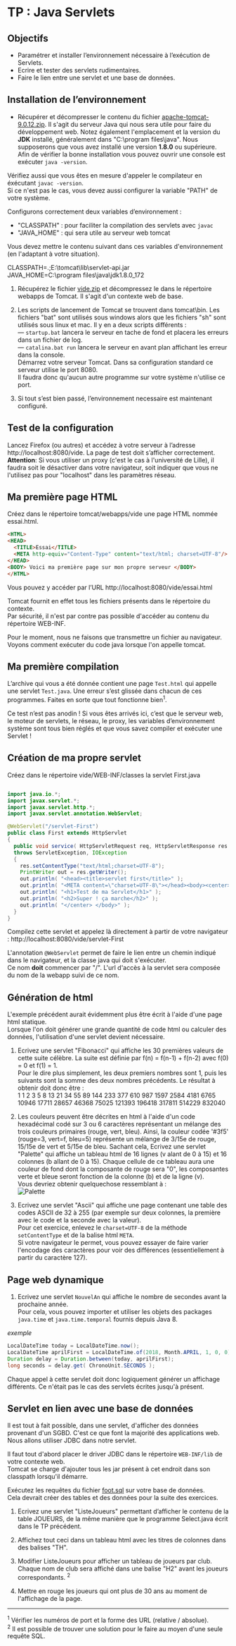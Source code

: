 # TP : Java Servlets

## Objectifs

- Paramétrer et installer l’environnement nécessaire à l’exécution de Servlets. 
- Ecrire et tester des servlets rudimentaires. 
- Faire le lien entre une servlet et une base de données.


## Installation de l’environnement

- Récupérer et décompresser le contenu du fichier [apache-tomcat-9.0.12.zip](http://wwwftp.ciril.fr/pub/apache/tomcat/tomcat-9/v9.0.12/bin/apache-tomcat-9.0.12.zip). Il s'agit du serveur Java qui nous sera utile pour faire du développement web.
Notez également l'emplacement et la version du __JDK__ installé, généralement dans "C:\program files\java\". Nous supposerons que vous avez installé une version __1.8.0__ ou supérieure.  
Afin de vérifier la bonne installation vous pouvez ouvrir une console est exécuter `java -version`.

Vérifiez aussi que vous êtes en mesure d'appeler le compilateur en éxécutant `javac -version`.  
Si ce n'est pas le cas, vous devez aussi configurer la variable "PATH" de votre système.

Configurons correctement deux variables d’environnement :  
- "CLASSPATH" : pour faciliter la compilation des servlets avec `javac`  
- "JAVA_HOME" : qui sera utile au serveur web tomcat

Vous devez mettre le contenu suivant dans ces variables d'environnement (en l'adaptant à votre situation).

CLASSPATH=.;E:\tomcat\lib\servlet-api.jar  
JAVA_HOME=C:\program files\java\jdk1.8.0_172

1. Récupérez le fichier [vide.zip](https://github.com/pmathieufr/dut_prog_web/raw/master/cours02/exercices/vide.zip) et décompressez le dans le répertoire webapps de Tomcat. Il s'agit d'un contexte web de base.  

1. Les scripts de lancement de Tomcat se trouvent dans tomcat\bin. Les fichiers "bat" sont utilisés sous windows alors que les fichiers "sh" sont utilisés sous linux et mac. Il y en a deux scripts différents :  
— `startup.bat` lancera le serveur en tache de fond et placera les erreurs dans un fichier de log.  
— `catalina.bat run` lancera le serveur en avant plan affichant les erreur dans la console.  
Démarrez votre serveur Tomcat. Dans sa configuration standard ce serveur utilise le port 8080.  
Il faudra donc qu'aucun autre programme sur votre système n'utilise ce port.  

1. Si tout s’est bien passé, l’environnement necessaire est maintenant configuré.

## Test de la configuration

Lancez Firefox (ou autres) et accédez à votre serveur à l’adresse http://localhost:8080/vide. La page de test doit s’afficher correctement.  
__Attention__: Si vous utiliser un proxy (c'est le cas à l'université de Lille), il faudra soit le désactiver dans votre navigateur, soit indiquer que vous ne l'utilisez pas pour "localhost" dans les paramètres réseau.


## Ma première page HTML

Créez dans le répertoire tomcat/webapps/vide une page HTML nommée essai.html.

```html
<HTML>
<HEAD>
  <TITLE>Essai</TITLE>
  <META http-equiv="Content-Type" content="text/html; charset=UTF-8"/>
</HEAD>
<BODY> Voici ma première page sur mon propre serveur </BODY>
</HTML>
```

Vous pouvez y accéder par l’URL http://localhost:8080/vide/essai.html

Tomcat fournit en effet tous les fichiers présents dans le répertoire du contexte.  
Par sécurité, il n'est par contre pas possible d'accéder au contenu du répertoire WEB-INF.

Pour le moment, nous ne faisons que transmettre un fichier au navigateur.  
Voyons comment exécuter du code java lorsque l'on appelle tomcat.

## Ma première compilation

L’archive qui vous a été donnée contient une page `Test.html` qui appelle une servlet `Test.java`. Une erreur s’est glissée dans chacun de ces programmes. Faites en sorte que tout fonctionne bien<sup>1</sup>.

Ce test n’est pas anodin ! Si vous êtes arrivés ici, c’est que le serveur web, le moteur de servlets, le réseau, le proxy, les variables d’environnement système sont tous bien réglés et que vous savez compiler et exécuter une Servlet !


## Création de ma propre servlet

Créez dans le répertoire vide/WEB-INF/classes la servlet First.java

```java

import java.io.*;
import javax.servlet.*;
import javax.servlet.http.*;
import javax.servlet.annotation.WebServlet;

@WebServlet("/servlet-First")
public class First extends HttpServlet
{
  public void service( HttpServletRequest req, HttpServletResponse res )
  throws ServletException, IOException
  {
    res.setContentType("text/html;charset=UTF-8");
    PrintWriter out = res.getWriter();
    out.println( "<head><title>servlet first</title>" );
    out.println( "<META content=\"charset=UTF-8\"></head><body><center>" );
    out.println( "<h1>Test de ma Servlet</h1>" );
    out.println( "<h2>Super ! ça marche</h2>" );
    out.println( "</center> </body>" );
  }
}
```

Compilez cette servlet et appelez là directement à partir de votre navigateur : http://localhost:8080/vide/servlet-First

L'annotation `@WebServlet` permet de faire le lien entre un chemin indiqué dans le navigateur, et la classe java qui doit s'exécuter.  
Ce nom __doit__ commencer par "/". L'url d'accès à la servlet sera composée du nom de la webapp suivi de ce nom.



## Génération de html


L'exemple précédent aurait évidemment plus être écrit à l'aide d'une page html statique.  
Lorsque l'on doit générer une grande quantité de code html ou calculer des données, l'utilisation d'une servlet devient nécessaire.  

1. Ecrivez une servlet "Fibonacci" qui affiche les 30 premières valeurs de cette suite célèbre. La suite est définie par f(n) = f(n-1) + f(n-2) avec f(0) = 0 et f(1) = 1.  
Pour le dire plus simplement, les deux premiers nombres sont 1, puis les suivants sont la somme des deux nombres précédents. Le résultat à obtenir doit donc être :  
1 1 2 3 5 8 13 21 34 55 89 144 233 377 610 987 1597 2584 4181 6765 10946 17711 28657 46368 75025 121393 196418 317811 514229 832040  

1. Les couleurs peuvent être décrites en html à l'aide d'un code hexadécimal codé sur 3 ou 6 caractères représentant un mélange des trois couleurs primaires (rouge, vert, bleu). Ainsi, la couleur codée '#3f5' (rouge=3, vert=f, bleu=5) représente un mélange de 3/15e de rouge, 15/15e de vert et 5/15e de bleu. Sachant cela, Ecrivez une servlet "Palette" qui affiche un tableau html de 16 lignes (v alant de 0 à 15) et 16 colonnes (b allant de 0 à 15). Chaque cellule de ce tableau aura une couleur de fond dont la composante de rouge sera "0", les composantes verte et bleue seront fonction de la colonne (b) et de la ligne (v).  
Vous devriez obtenir quelquechose ressemblant à :  
![Palette](img/Palette.png)  

1. Ecrivez une servlet "Ascii" qui affiche une page contenant une table des codes ASCII de 32 à 255 (par exemple sur deux colonnes, la première avec le code et la seconde avec la valeur).  
Pour cet exercice, enlevez le `charset=UTF-8` de la méthode `setContentType` et de la balise html `META`.  
Si votre navigateur le permet, vous pouvez essayer de faire varier l'encodage des caractères pour voir des différences (essentiellement à partir du caractère 127).


## Page web dynamique


1. Ecrivez une servlet `NouvelAn` qui affiche le nombre de secondes avant la prochaine année.  
Pour cela, vous pouvez importer et utiliser les objets des packages `java.time` et `java.time.temporal` fournis depuis Java 8.  

_exemple_

```java
LocalDateTime today = LocalDateTime.now();
LocalDateTime aprilFirst = LocalDateTime.of(2018, Month.APRIL, 1, 0, 0);
Duration delay = Duration.between(today, aprilFirst);
long seconds = delay.get( ChronoUnit.SECONDS );
```

Chaque appel à cette servlet doit donc logiquement générer un affichage différents. Ce n'était pas le cas des servlets écrites jusqu'à présent.


## Servlet en lien avec une base de données

Il est tout à fait possible, dans une servlet, d'afficher des données provenant d'un SGBD. C'est ce que font la majorité des applications web. Nous allons utiliser JDBC dans notre servlet.

Il faut tout d'abord placer le driver JDBC dans le répertoire `WEB-INF/lib` de votre contexte web.  
Tomcat se charge d'ajouter tous les jar présent à cet endroit dans son classpath lorsqu'il démarre.  


Exécutez les requêtes du fichier [foot.sql](https://github.com/pmathieufr/dut_prog_web/raw/master/cours02/exercices/foot.sql) sur votre base de données.  
Cela devrait créer des tables et des données pour la suite des exercices.


1. Ecrivez une servlet "ListeJoueurs" permettant d’afficher le contenu de la table JOUEURS, de la même manière que le programme Select.java écrit dans le TP précédent.  

1. Affichez tout ceci dans un tableau html avec les titres de colonnes dans des balises "TH".   

1. Modifier ListeJoueurs pour afficher un tableau de joueurs par club. Chaque nom de club sera affiché dans une balise "H2" avant les joueurs correspondants. <sup>2</sup> 

1. Mettre en rouge les joueurs qui ont plus de 30 ans au moment de l'affichage de la page.


---

<sup>1</sup> Vérifier les numéros de port et la forme des URL (relative / absolue).  
<sup>2</sup> Il est possible de trouver une solution pour le faire au moyen d'une seule requête SQL.   

